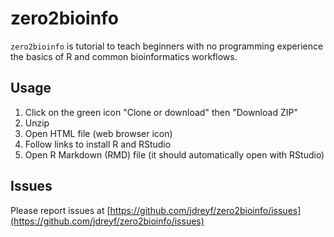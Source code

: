 # zero2bioinfo

`zero2bioinfo` is tutorial to teach beginners with no programming experience the basics of R and common bioinformatics workflows.

## Usage
1. Click on the green icon "Clone or download" then "Download ZIP"
2. Unzip
3. Open HTML file (web browser icon)
4. Follow links to install R and RStudio
5. Open R Markdown (RMD) file (it should automatically open with RStudio)

## Issues
Please report issues at [https://github.com/jdreyf/zero2bioinfo/issues](https://github.com/jdreyf/zero2bioinfo/issues)